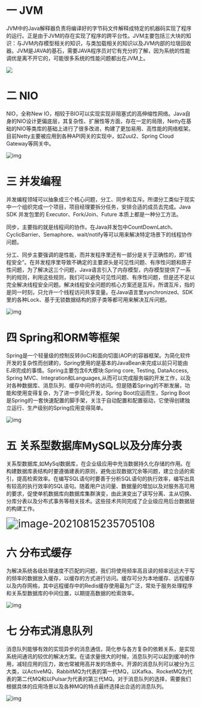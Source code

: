 # 一  JVM

 JVM中的Java解释器负责将编译好的字节码文件解释成特定的机器码实现了程序的运行。正是由于JVM的存在实现了程序的跨平台性。JVM主要包括三大块的知识：与JVM内存模型相关的知识，与类加载相关的知识以及JVM内部的垃圾回收器。JVM是JAVA的基石，需要JAVA程序员对它有充分的了解，因为系统的性能调优是离不开它的，可能很多系统的性能问题都出在JVM上。

![](D:\JavaCourseHomework\fifteenth_week\JVM.png)

# 二  NIO

NIO，全称New IO，相较于BIO可以实现实现非阻塞式的高伸缩性网络。Java自身的NIO设计更偏底层，其复杂性、扩展性等方面，存在一定的局限，Netty在基础的NIO等类库的基础上进行了很多改进，构建了更加易用、高性能的网络框架。目前Netty主要被应用到各种API网关的实现中，如Zuul2、Spring Cloud Gateway等网关中。

![img](file:///C:/Users/HJZ/AppData/Local/Temp/msohtmlclip1/01/clip_image004.png)

# 三  并发编程

并发编程领域可以抽象成三个核心问题，分工、同步和互斥。所谓分工类似于现实中一个组织完成一个项目，项目经理要拆分任务，安排合适的成员去完成。Java SDK 并发包里的 Executor、Fork/Join、Future 本质上都是一种分工方法。

同步，主要指的就是线程间的协作。在Java并发包中CountDownLatch、CyclicBarrier、Semaphore、wait/notify等可以用来解决特定场景下的线程协作问题。

分工、同步主要强调的是性能，而并发程序里还有一部分是关于正确性的，即“线程安全”。在并发程序里导致不确定的主要源头是可见性问题、有序性问题和原子性问题，为了解决这三个问题，Java语言引入了内存模型，内存模型提供了一系列的规则，利用这些规则，我们可以避免可见性问题、有序性问题，但是还不足以完全解决线程安全问题。解决线程安全问题的核心方案还是互斥。所谓互斥，指的是同一时刻，只允许一个线程访问共享变量。在Java语言里synchronized、SDK里的各种Lock、基于无锁数据结构的原子类等都可用来解决互斥问题。

![img](file:///C:/Users/HJZ/AppData/Local/Temp/msohtmlclip1/01/clip_image006.png)

# 四  Spring和ORM等框架

Spring是一个轻量级的控制反转(IoC)和面向切面(AOP)的容器框架。为简化软件开发的复杂性而创建的，Spring使用的是基本的JavaBean来完成以前只可能由EJB完成的事情。Spring主要包含6大模块:Spring core, Testing, DataAccess, Spring MVC、Integration和Languages,从而可以完成服务端的开发工作，以及对各种数据库、消息队列、缓存中间件的访问。但是随着Spring的不断发展，功能和使用变得复杂，为了进一步简化开发，Spring Boot应运而生，Spring Boot是Spring的一套快速配置的脚手架，关注于自动配置和配置驱动，它使得创建独立运行、生产级别的Spring应用变得简单。

![img](file:///C:/Users/HJZ/AppData/Local/Temp/msohtmlclip1/01/clip_image008.png)

# 五  关系型数据库MySQL以及分库分表

关系型数据库,如MySql数据库，在企业级应用中充当数据持久化存储的作用。在构建数据库表结构时要遵循建表的原则，避免出现数据冗余等问题，建立合适的索引，提高检索效率。在编写SQL语句时要善于分析SQL语句的执行效率，编写出具有较高的执行效率的SQL语句。随着用户访问量、数据量的增加以及对服务高可用的要求，促使单机数据库向数据库集群演变，由此演变出了读写分离、主从切换、分库分表以及分布式事务等相关技术。这些技术共同完成了企业级应用后台数据层的构建工作。

<img src="C:\Users\HJZ\AppData\Roaming\Typora\typora-user-images\image-20210815235705108.png" alt="image-20210815235705108" style="zoom:200%;" />

# 六  分布式缓存

为解决系统各级处理速度不匹配的问题，我们将使用频率高且读的频率远远大于写的频率的数据放入缓存，以缓存的方式进行访问。缓存可分为本地缓存、远程缓存以及内存网格，其中远程缓存中的Redis缓存使用最为广泛，常处于服务处理程序和关系型数据库的中间位置，以期提高数据的检索效率。

![img](file:///C:/Users/HJZ/AppData/Local/Temp/msohtmlclip1/01/clip_image012.png)

# 七  分布式消息队列

消息队列能够有效的实现异步的消息通信，简化参与各方复杂的依赖关系，是实现系统间通讯的较优的解决方案。在请求量很大的时候，消息队列可以起到缓冲的作用，减轻应用的压力，故也常被用高并发的场景中。开源的消息队列可以被分为三大类，以ActiveMQ、RabbitMQ为代表的第一代MQ，以Kafka、RocketMQ为代表的第二代MQ和以Pulsar为代表的第三代MQ。对于消息队列的选择，需要我们根据具体的应用场景以及各种MQ的特点最终选择出合适的消息队列。

![img](file:///C:/Users/HJZ/AppData/Local/Temp/msohtmlclip1/01/clip_image014.png)